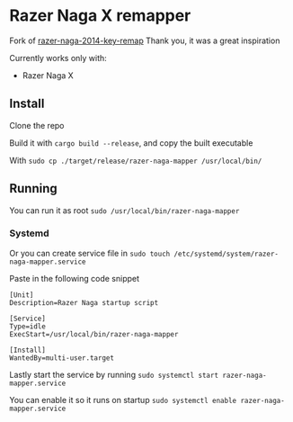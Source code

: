 # Razer Naga X remapper

Fork of [razer-naga-2014-key-remap](https://github.com/jpodeszwik/razer-naga-2014-key-remap/tree/master/)
Thank you, it was a great inspiration 

Currently works only with:
- Razer Naga X

## Install
Clone the repo

Build it with `cargo build --release`, 
and copy the built executable

With `sudo cp ./target/release/razer-naga-mapper /usr/local/bin/
`

## Running
You can run it as root `sudo /usr/local/bin/razer-naga-mapper`

### Systemd
Or you can create service file in `sudo touch /etc/systemd/system/razer-naga-mapper.service`

Paste in the following code snippet

```
[Unit]
Description=Razer Naga startup script

[Service]
Type=idle
ExecStart=/usr/local/bin/razer-naga-mapper

[Install]
WantedBy=multi-user.target
```

Lastly start the service by running `sudo systemctl start razer-naga-mapper.service`

You can enable it so it runs on startup `sudo systemctl enable razer-naga-mapper.service`
